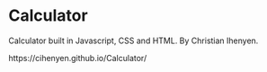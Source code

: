 # Calculator
Calculator built in Javascript, CSS and HTML. By Christian Ihenyen.
<diV>  </diV>
https://cihenyen.github.io/Calculator/

